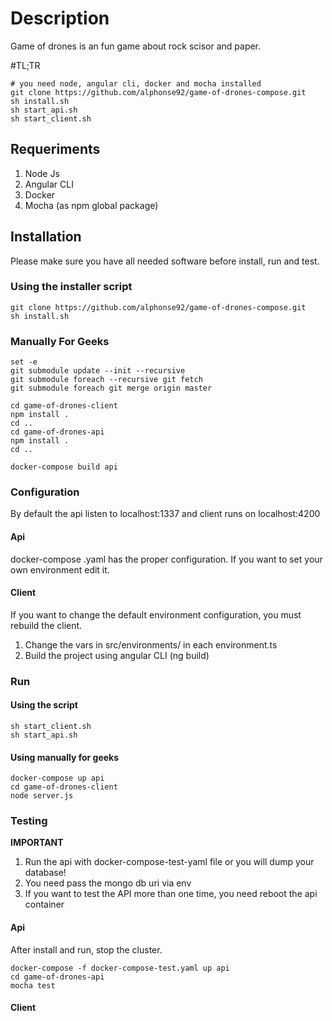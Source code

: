 # Description
Game of drones is an fun game about rock scisor and paper. 

#TL;TR

```
# you need node, angular cli, docker and mocha installed
git clone https://github.com/alphonse92/game-of-drones-compose.git
sh install.sh
sh start_api.sh
sh start_client.sh
```


## Requeriments
1. Node Js
2. Angular CLI
3. Docker
4. Mocha (as npm global package)

## Installation

Please make sure you have all needed software before install, run and test.

### Using the installer script
```
git clone https://github.com/alphonse92/game-of-drones-compose.git
sh install.sh
```


### Manually For Geeks

```
set -e
git submodule update --init --recursive
git submodule foreach --recursive git fetch
git submodule foreach git merge origin master

cd game-of-drones-client
npm install .
cd ..
cd game-of-drones-api
npm install .
cd ..

docker-compose build api
```


### Configuration

By default the api listen to localhost:1337 and client runs on localhost:4200

#### Api
docker-compose .yaml has the proper configuration. If you want to set your own environment edit it.

#### Client
If you want to change the default environment configuration, you must rebuild the client.

1. Change the vars in src/environments/ in each environment.ts
2. Build the project using angular CLI (ng build)


### Run
#### Using the script
```
sh start_client.sh
sh start_api.sh
```

#### Using manually for geeks
```
docker-compose up api
cd game-of-drones-client
node server.js
```


### Testing

**IMPORTANT** 

1. Run the api with docker-compose-test-yaml file or you will dump your database!
2. You need pass the mongo db uri via env 
3. If you want to test the API more than one time, you need reboot the api container


#### Api
After install and run, stop the cluster.
```
docker-compose -f docker-compose-test.yaml up api
cd game-of-drones-api
mocha test
```

#### Client
